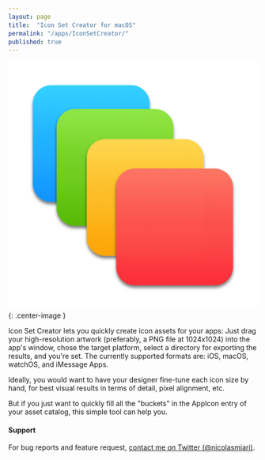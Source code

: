 ```yaml
---
layout: page
title:  "Icon Set Creator for macOS"
permalink: "/apps/IconSetCreator/"
published: true
---
```


![App Icon](/assets/images/IconSetCreator-512.png){: .center-image }

Icon Set Creator lets you quickly create icon assets for your apps: Just drag your 
high-resolution artwork (preferably, a PNG file at 1024x1024) into the app's window, 
chose the target platform, select a directory for exporting the results, and you're set. 
The currently supported formats are: iOS, macOS, watchOS, and iMessage Apps.

Ideally, you would want to have your designer fine-tune each icon size by hand, for best 
visual results in terms of detail, pixel alignment, etc. 

But if you just want to quickly fill all the "buckets" in the AppIcon entry of your asset 
catalog, this simple tool can help you. 


#### Support
For bug reports and feature request, [contact me on Twitter (@nicolasmiari)](https://twitter.com/nicolasmiari).
